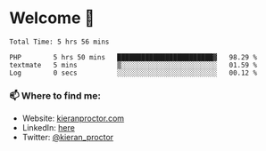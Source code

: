 # Welcome 🦘

<!--START_SECTION:waka-->

```text
Total Time: 5 hrs 56 mins

PHP        5 hrs 50 mins   ████████████████████████▓   98.29 %
textmate   5 mins          ▒░░░░░░░░░░░░░░░░░░░░░░░░   01.59 %
Log        0 secs          ░░░░░░░░░░░░░░░░░░░░░░░░░   00.12 %
```

<!--END_SECTION:waka-->

### 📫 Where to find me:

-   Website: [kieranproctor.com](https://kieranproctor.com/)
-   LinkedIn: [here](https://www.linkedin.com/in/kieran-proctor-086b5a159/)
-   Twitter: [@kieran_proctor](https://twitter.com/kieran_proctor)
